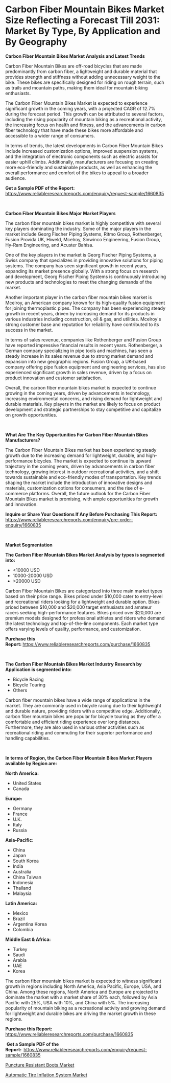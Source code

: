 <p><h1>Carbon Fiber Mountain Bikes Market Size Reflecting a Forecast Till 2031: Market By Type, By Application and By Geography</h1></p><p><strong>Carbon Fiber Mountain Bikes Market Analysis and Latest Trends</strong></p>
<p><p>Carbon Fiber Mountain Bikes are off-road bicycles that are made predominantly from carbon fiber, a lightweight and durable material that provides strength and stiffness without adding unnecessary weight to the bike. These bikes are specifically designed for riding on rough terrain, such as trails and mountain paths, making them ideal for mountain biking enthusiasts.</p><p>The Carbon Fiber Mountain Bikes Market is expected to experience significant growth in the coming years, with a projected CAGR of 12.7% during the forecast period. This growth can be attributed to several factors, including the rising popularity of mountain biking as a recreational activity, the increasing focus on health and fitness, and the advancements in carbon fiber technology that have made these bikes more affordable and accessible to a wider range of consumers.</p><p>In terms of trends, the latest developments in Carbon Fiber Mountain Bikes include increased customization options, improved suspension systems, and the integration of electronic components such as electric assists for easier uphill climbs. Additionally, manufacturers are focusing on creating more eco-friendly and sustainable products, as well as enhancing the overall performance and comfort of the bikes to appeal to a broader audience.</p></p>
<p><strong>Get a Sample PDF of the Report:&nbsp;</strong> <a href="https://www.reliableresearchreports.com/enquiry/request-sample/1660835">https://www.reliableresearchreports.com/enquiry/request-sample/1660835</a></p>
<p>&nbsp;</p>
<p><strong>Carbon Fiber Mountain Bikes Major Market Players</strong></p>
<p><p>The carbon fiber mountain bikes market is highly competitive with several key players dominating the industry. Some of the major players in the market include Georg Fischer Piping Systems, Ritmo Group, Rothenberger, Fusion Provida UK, Hiweld, Mcelroy, Sinwinco Engineering, Fusion Group, Hy-Ram Engineering, and Acuster Bahisa.</p><p>One of the key players in the market is Georg Fischer Piping Systems, a Swiss company that specializes in providing innovative solutions for piping systems. The company has seen significant growth in recent years, expanding its market presence globally. With a strong focus on research and development, Georg Fischer Piping Systems is continuously introducing new products and technologies to meet the changing demands of the market.</p><p>Another important player in the carbon fiber mountain bikes market is Mcelroy, an American company known for its high-quality fusion equipment for joining thermoplastic pipes. The company has been experiencing steady growth in recent years, driven by increasing demand for its products in various industries including construction, oil & gas, and utilities. Mcelroy's strong customer base and reputation for reliability have contributed to its success in the market.</p><p>In terms of sales revenue, companies like Rothenberger and Fusion Group have reported impressive financial results in recent years. Rothenberger, a German company specializing in pipe tools and machines, has seen a steady increase in its sales revenue due to strong market demand and expansion into new geographic regions. Fusion Group, a UK-based company offering pipe fusion equipment and engineering services, has also experienced significant growth in sales revenue, driven by a focus on product innovation and customer satisfaction.</p><p>Overall, the carbon fiber mountain bikes market is expected to continue growing in the coming years, driven by advancements in technology, increasing environmental concerns, and rising demand for lightweight and durable materials. Key players in the market are likely to focus on product development and strategic partnerships to stay competitive and capitalize on growth opportunities.</p></p>
<p>&nbsp;</p>
<p><strong>What Are The Key Opportunities For Carbon Fiber Mountain Bikes Manufacturers?</strong></p>
<p><p>The Carbon Fiber Mountain Bikes market has been experiencing steady growth due to the increasing demand for lightweight, durable, and high-performance bicycles. The market is expected to continue its upward trajectory in the coming years, driven by advancements in carbon fiber technology, growing interest in outdoor recreational activities, and a shift towards sustainable and eco-friendly modes of transportation. Key trends shaping the market include the introduction of innovative designs and materials, customization options for consumers, and the rise of e-commerce platforms. Overall, the future outlook for the Carbon Fiber Mountain Bikes market is promising, with ample opportunities for growth and innovation.</p></p>
<p><strong>Inquire or Share Your Questions If Any Before Purchasing This Report:</strong> <a href="https://www.reliableresearchreports.com/enquiry/pre-order-enquiry/1660835">https://www.reliableresearchreports.com/enquiry/pre-order-enquiry/1660835</a></p>
<p>&nbsp;</p>
<p><strong>Market Segmentation</strong></p>
<p><strong>The Carbon Fiber Mountain Bikes Market Analysis by types is segmented into:</strong></p>
<p><ul><li><10000 USD</li><li>10000-20000 USD</li><li>>20000 USD</li></ul></p>
<p><p>Carbon Fiber Mountain Bikes are categorized into three main market types based on their price range. Bikes priced under $10,000 cater to entry-level and recreational riders looking for a lightweight and durable option. Bikes priced between $10,000 and $20,000 target enthusiasts and amateur racers seeking high-performance features. Bikes priced over $20,000 are premium models designed for professional athletes and riders who demand the latest technology and top-of-the-line components. Each market type offers varying levels of quality, performance, and customization.</p></p>
<p><strong>Purchase this Report:&nbsp;</strong><a href="https://www.reliableresearchreports.com/purchase/1660835">https://www.reliableresearchreports.com/purchase/1660835</a></p>
<p>&nbsp;</p>
<p><strong>The Carbon Fiber Mountain Bikes Market Industry Research by Application is segmented into:</strong></p>
<p><ul><li>Bicycle Racing</li><li>Bicycle Touring</li><li>Others</li></ul></p>
<p><p>Carbon fiber mountain bikes have a wide range of applications in the market. They are commonly used in bicycle racing due to their lightweight and durable nature, providing riders with a competitive edge. Additionally, carbon fiber mountain bikes are popular for bicycle touring as they offer a comfortable and efficient riding experience over long distances. Furthermore, they are also used in various other activities such as recreational riding and commuting for their superior performance and handling capabilities.</p></p>
<p>&nbsp;</p>
<p><strong>In terms of Region, the Carbon Fiber Mountain Bikes Market Players available by Region are:</strong></p>
<p>
    <p> <strong> North America: </strong>
        <ul>
            <li>United States</li>
            <li>Canada</li>
        </ul>
        </p> 
    <p> <strong> Europe: </strong>
        <ul>
            <li>Germany</li>
            <li>France</li>
            <li>U.K.</li>
            <li>Italy</li>
            <li>Russia</li>
        </ul>
        </p> 
    <p> <strong> Asia-Pacific: </strong>
        <ul>
            <li>China</li>
            <li>Japan</li>
            <li>South Korea</li>
            <li>India</li>
            <li>Australia</li>
            <li>China Taiwan</li>
            <li>Indonesia</li>
            <li>Thailand</li>
            <li>Malaysia</li>
        </ul>
        </p> 
    <p> <strong> Latin America: </strong>
        <ul>
            <li>Mexico</li>
            <li>Brazil</li>
            <li>Argentina Korea</li>
            <li>Colombia</li>
        </ul>
        </p> 
    <p> <strong> Middle East & Africa: </strong>
        <ul>
            <li>Turkey</li>
            <li>Saudi</li>
            <li>Arabia</li>
            <li>UAE</li>
            <li>Korea</li>
        </ul>
    </p>
    </p>
<p><p>The carbon fiber mountain bikes market is expected to witness significant growth in regions including North America, Asia Pacific, Europe, USA, and China. Among these regions, North America and Europe are projected to dominate the market with a market share of 30% each, followed by Asia Pacific with 25%, USA with 10%, and China with 5%. The increasing popularity of mountain biking as a recreational activity and growing demand for lightweight and durable bikes are driving the market growth in these regions.</p></p>
<p><strong>Purchase this Report: </strong><a href="https://www.reliableresearchreports.com/purchase/1660835">https://www.reliableresearchreports.com/purchase/1660835</a></p>
<p>&nbsp;<strong>Get a Sample PDF of the Report:&nbsp;&nbsp;</strong><a href="https://www.reliableresearchreports.com/enquiry/request-sample/1660835">https://www.reliableresearchreports.com/enquiry/request-sample/1660835</a></p>
<p><strong></strong></p>
<p><p><a href="https://github.com/Alonsoolds3wq1d81czn8rbol/Market-Research-Report-List-1/blob/main/puncture-resistant-boots-market.md">Puncture Resistant Boots Market</a></p><p><a href="https://natural-crush-b99.notion.site/Automatic-Tire-Inflation-System-Market-Size-Growth-Outlook-from-2024-to-2031-projecting-at-Market--04837c2602e64983938f19a8438d522e">Automatic Tire Inflation System Market</a></p></p>